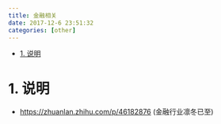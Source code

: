 ```yaml
---
title: 金融相关
date: 2017-12-6 23:51:32
categories: [other]
---
```



<!-- TOC -->

- [1. 说明](#1-说明)

<!-- /TOC -->


<a id="markdown-1-说明" name="1-说明"></a>
# 1. 说明

* https://zhuanlan.zhihu.com/p/46182876 (金融行业凛冬已至)

